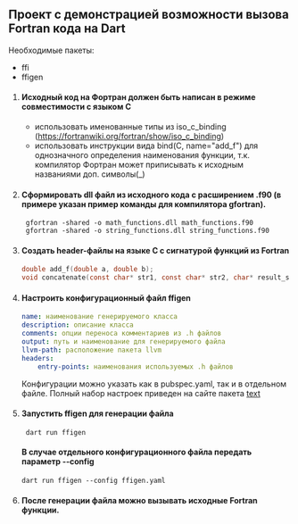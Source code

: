 ## Проект с демонстрацией возможности вызова Fortran кода на Dart

Необходимые пакеты:
- ffi
- ffigen

1. #### Исходный код на Фортран должен быть написан в режиме совместимости с языком C
    - использовать именованные типы из iso_c_binding  (https://fortranwiki.org/fortran/show/iso_c_binding)
    - использовать инструкции вида bind(C, name="add_f") для однозначного определения наименования функции, т.к. компилятор Фортран может приписывать к исходным названиями доп. символы(_)
2. #### Сформировать dll файл из исходного кода с расширением .f90 (в примере указан пример команды для компилятора gfortran).
        gfortran -shared -o math_functions.dll math_functions.f90
        gfortran -shared -o string_functions.dll string_functions.f90
3. #### Создать header-файлы на языке C с сигнатурой функций из Fortran
    ```C
    double add_f(double a, double b);
    void concatenate(const char* str1, const char* str2, char* result_str);
    ```

5. #### Настроить конфигурационный файл ffigen
    ```yaml
    name: наименование генерируемого класса
    description: описание класса
    comments: опции переноса комментариев из .h файлов
    output: путь и наименование для генерируемого файла
    llvm-path: расположение пакета llvm
    headers: 
        entry-points: наименования используемых .h файлов
    ```
    
    Конфигурации можно указать как в pubspec.yaml, так и в отдельном файле. Полный набор настроек приведен на сайте пакета [text](https://pub.dev/packages/ffigen)

6. #### Запустить ffigen для генерации файла
        dart run ffigen
   #### В случае отдельного конфигурационного файла передать параметр --config
       dart run ffigen --config ffigen.yaml

7. #### После генерации файла можно вызывать исходные Fortran функции.
